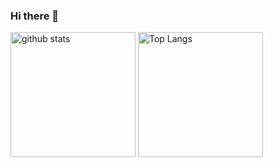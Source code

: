 ### Hi there 👋
<!--
**hecuhecu/hecuhecu** is a ✨ _special_ ✨ repository because its `README.md` (this file) appears on your GitHub profile.

Here are some ideas to get you started:

- 🔭 I’m currently working on ...
- 🌱 I’m currently learning ...
- 👯 I’m looking to collaborate on ...
- 🤔 I’m looking for help with ...
- 💬 Ask me about ...
- 📫 How to reach me: ...
- 😄 Pronouns: ...
- ⚡ Fun fact: ...
-->
<!-- ![Anurag's GitHub stats](https://github-readme-stats.vercel.app/api?username=hecuhecu&show_icons=true&theme=cobalt&count_private=true)
[![Top Langs](https://github-readme-stats.vercel.app/api/top-langs/?username=hecuhecu&theme=cobalt&layout=compact&count_private=true)](https://github.com/anuraghazra/github-readme-stats) -->

<p align="left"> 
  <img alt="github stats" height="200px" src="https://github-readme-stats.vercel.app/api?username=hecuhecu&theme=cobalt&show_icons=ture&count_private=true" />
  <img alt="Top Langs" height="200px" src="https://github-readme-stats.vercel.app/api/top-langs/?username=hecuhecu&layout=compact&show_icons=true&theme=cobalt&count_private=true" />
</p>
